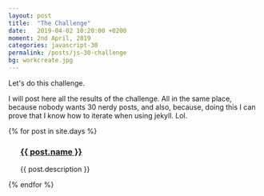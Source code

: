 ```yaml
---
layout: post
title:  "The Challenge"
date:   2019-04-02 10:20:00 +0200
moment: 2nd April, 2019
categories: javascript-30
permalink: /posts/js-30-challenge
bg: workcreate.jpg
---
```


Let's do this challenge.

I will post here all the results of the challenge.
All in the same place, because nobody wants 30 nerdy posts, and also, because, doing this I can prove that I know how to iterate when using jekyll. Lol.

{% for post in site.days %}
  <ul>
    <li style="list-style-type: none">
      <h3><a href="{{ post.url | relative_url }}">{{ post.name }}</a></h3><p>{{ post.description }}</p>
    </li>
  </ul>
{% endfor %}
